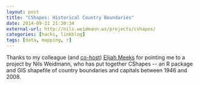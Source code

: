 ```yaml
---
layout: post
title: "CShapes: Historical Country Boundaries"
date: 2014-09-21 21:30:34
external-url: http://nils.weidmann.ws/projects/cshapes/
categories: [hacks, linkblog]
tags: [data, mapping, r]
---
```

Thanks to my colleague (and [co-host](http://firstdraftpodcast.com)) [Elijah Meeks](https://twitter.com/Elijah_Meeks/status/513171905549832193) for pointing me to a project by Nils Weidmann, who has put together CShapes -- an R package and GIS shapefile of country boundaries and capitals between 1946 and 2008.
